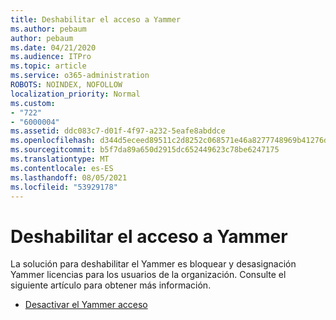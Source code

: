 ```yaml
---
title: Deshabilitar el acceso a Yammer
ms.author: pebaum
author: pebaum
ms.date: 04/21/2020
ms.audience: ITPro
ms.topic: article
ms.service: o365-administration
ROBOTS: NOINDEX, NOFOLLOW
localization_priority: Normal
ms.custom:
- "722"
- "6000004"
ms.assetid: ddc083c7-d01f-4f97-a232-5eafe8abddce
ms.openlocfilehash: d344d5eceed89511c2d8252c068571e46a8277748969b41276d8204e801b3986
ms.sourcegitcommit: b5f7da89a650d2915dc652449623c78be6247175
ms.translationtype: MT
ms.contentlocale: es-ES
ms.lasthandoff: 08/05/2021
ms.locfileid: "53929178"
---
```

# <a name="disable-access-to-yammer"></a>Deshabilitar el acceso a Yammer

La solución para deshabilitar el Yammer es bloquear y desasignación Yammer licencias para los usuarios de la organización. Consulte el siguiente artículo para obtener más información.
  
- [Desactivar el Yammer acceso](https://docs.microsoft.com/yammer/manage-yammer-users/turn-off-user-access)
